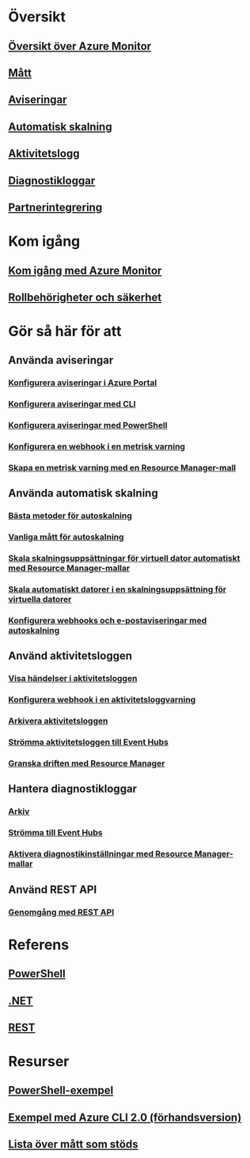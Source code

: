 # Översikt
## [Översikt över Azure Monitor](../monitoring-and-diagnostics/monitoring-overview.md)
## [Mått](../monitoring-and-diagnostics/monitoring-overview-metrics.md)
## [Aviseringar](../monitoring-and-diagnostics/monitoring-overview-alerts.md)
## [Automatisk skalning](../monitoring-and-diagnostics/monitoring-overview-autoscale.md)
## [Aktivitetslogg](../monitoring-and-diagnostics/monitoring-overview-activity-logs.md)
## [Diagnostikloggar](../monitoring-and-diagnostics/monitoring-overview-of-diagnostic-logs.md)
## [Partnerintegrering](../monitoring-and-diagnostics/monitoring-partners.md)


# Kom igång
## [Kom igång med Azure Monitor](../monitoring-and-diagnostics/monitoring-get-started.md)
## [Rollbehörigheter och säkerhet](../monitoring-and-diagnostics/monitoring-roles-permissions-security.md)

# Gör så här för att
## Använda aviseringar
### [Konfigurera aviseringar i Azure Portal](../monitoring-and-diagnostics/insights-alerts-portal.md)
### [Konfigurera aviseringar med CLI](../monitoring-and-diagnostics/insights-alerts-command-line-interface.md)
### [Konfigurera aviseringar med PowerShell](../monitoring-and-diagnostics/insights-alerts-powershell.md)
### [Konfigurera en webhook i en metrisk varning](../monitoring-and-diagnostics/insights-webhooks-alerts.md)
### [Skapa en metrisk varning med en Resource Manager-mall](../monitoring-and-diagnostics/monitoring-enable-alerts-using-template.md)
## Använda automatisk skalning
### [Bästa metoder för autoskalning](../monitoring-and-diagnostics/insights-autoscale-best-practices.md)
### [Vanliga mått för autoskalning](../monitoring-and-diagnostics/insights-autoscale-common-metrics.md)
### [Skala skalningsuppsättningar för virtuell dator automatiskt med Resource Manager-mallar](../monitoring-and-diagnostics/insights-advanced-autoscale-virtual-machine-scale-sets.md)
### [Skala automatiskt datorer i en skalningsuppsättning för virtuella datorer](../virtual-machine-scale-sets/virtual-machine-scale-sets-windows-autoscale.md)
### [Konfigurera webhooks och e-postaviseringar med autoskalning](../monitoring-and-diagnostics/insights-autoscale-to-webhook-email.md)
## Använd aktivitetsloggen
### [Visa händelser i aktivitetsloggen](../monitoring-and-diagnostics/insights-debugging-with-events.md)
### [Konfigurera webhook i en aktivitetsloggvarning](../monitoring-and-diagnostics/insights-auditlog-to-webhook-email.md)
### [Arkivera aktivitetsloggen](../monitoring-and-diagnostics/monitoring-archive-activity-log.md)
### [Strömma aktivitetsloggen till Event Hubs](../monitoring-and-diagnostics/monitoring-stream-activity-logs-event-hubs.md)
### [Granska driften med Resource Manager](../azure-resource-manager/resource-group-audit.md)
## Hantera diagnostikloggar
### [Arkiv](../monitoring-and-diagnostics/monitoring-archive-diagnostic-logs.md)
### [Strömma till Event Hubs](../monitoring-and-diagnostics/monitoring-stream-diagnostic-logs-to-event-hubs.md)
### [Aktivera diagnostikinställningar med Resource Manager-mallar](../monitoring-and-diagnostics/monitoring-enable-diagnostic-logs-using-template.md)
## Använd REST API
### [Genomgång med REST API](../monitoring-and-diagnostics/monitoring-rest-api-walkthrough.md)


# Referens
## [PowerShell](/powershell/resourcemanager/azurerm.insights/v1.0.12/azurerm.insights?redirectedfrom=msdn#40v=azure.200#41)
## [.NET](https://msdn.microsoft.com/library/azure/dn802153)
## [REST](/rest/api/monitor/)

# Resurser
## [PowerShell-exempel](../monitoring-and-diagnostics/insights-powershell-samples.md)
## [Exempel med Azure CLI 2.0 (förhandsversion)](../monitoring-and-diagnostics/insights-cli-samples.md)
## [Lista över mått som stöds](../monitoring-and-diagnostics/monitoring-supported-metrics.md)

<!--HONumber=Jan17_HO3-->



